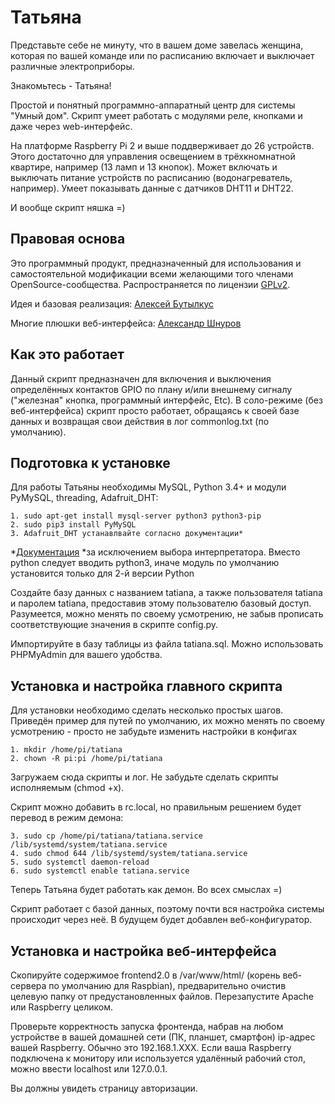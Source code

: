 # Татьяна
Представьте себе не минуту, что в вашем доме завелась женщина, которая по вашей команде или по расписанию включает и выключает различные электроприборы.

Знакомьтесь - Татьяна!

Простой и понятный программно-аппаратный центр для системы "Умный дом". Скрипт умеет работать с модулями реле, кнопками и даже через web-интерфейс.

На платформе Raspberry Pi 2 и выше поддверживает до 26 устройств. Этого достаточно для управления освещением в трёхкномнатной квартире, например (13 ламп и 13 кнопок). Может включать и выключать питание устройств по расписанию (водонагреватель, например). Умеет показывать данные с датчиков DHT11 и DHT22.

И вообще скрипт няшка =)

Правовая основа
----
Это программный продукт, предназначенный для использования и самостоятельной модификации всеми желающими того членами OpenSource-сообщества. Распространяется по лицензии [GPLv2]().

Идея и базовая реализация: [Алексей Бутылкус](https://vk.com/butpub)
                                             
Многие плюшки веб-интерфейса: [Александр Шнуров](https://vk.com/id206464204)


Как это работает
----
Данный скрипт предназначен для включения и выключения определённых контактов GPIO по плану и/или внешнему сигналу ("железная" кнопка, программный интерфейс, Etc).
В соло-режиме (без веб-интерфейса) скрипт просто работает, обращаясь к своей базе данных и возвращая свои действия в лог commonlog.txt (по умолчанию).


Подготовка к установке
----
Для работы Татьяны необходимы MySQL, Python 3.4+ и модули PyMySQL, threading, Adafruit_DHT:  

    1. sudo apt-get install mysql-server python3 python3-pip  
    2. sudo pip3 install PyMySQL
    3. Adafruit_DHT устанавлвайте согласно документации*
*[Документация](https://learn.adafruit.com/dht-humidity-sensing-on-raspberry-pi-with-gdocs-logging/software-install-updated)
*за исключением выбора интерпретатора. Вместо python следует вводить python3, иначе модуль по умолчанию установится только для 2-й версии Python

Создайте базу данных с названием tatiana, а также пользователя tatiana и паролем tatiana, предоставив этому пользователю базовый доступ. Разумеется, можно менять по своему усмотрению, не забыв прописать соответствующие значения в скрипте config.py.

Импортируйте в базу таблицы из файла tatiana.sql. Можно использовать PHPMyAdmin для вашего удобства.


Установка и настройка главного скрипта
----
Для установки необходимо сделать несколько простых шагов. Приведён пример для путей по умолчанию, их можно менять по своему усмотрению - просто не забудьте изменить настройки в конфигах

    1. mkdir /home/pi/tatiana
    2. chown -R pi:pi /home/pi/tatiana

Загружаем сюда скрипты и лог. Не забудьте сделать скрипты исполняемым (chmod +x).

Скрипт можно добавить в rc.local, но правильным решением будет перевод в режим демона:  

    3. sudo cp /home/pi/tatiana/tatiana.service /lib/systemd/system/tatiana.service  
    4. sudo chmod 644 /lib/systemd/system/tatiana.service  
    5. sudo systemctl daemon-reload  
    6. sudo systemctl enable tatiana.service  

Теперь Татьяна будет работать как демон. Во всех смыслах =)

Скрипт работает с базой данных, поэтому почти вся настройка системы происходит через неё. В будущем будет добавлен веб-конфигуратор.




Установка и настройка веб-интерфейса
----
Скопируйте содержимое frontend2.0 в /var/www/html/ (корень веб-сервера по умолчанию для Raspbian), предварительно очистив целевую папку от предустановленных файлов. Перезапустите Apache или Raspberry целиком.

Проверьте корректность запуска фронтенда, набрав на любом устройстве в вашей домашней сети (ПК, планшет, смартфон) ip-адрес вашей Raspberry. Обычно это 192.168.1.ХХХ. Если ваша Raspberry подключена к монитору или используется удалённый рабочий стол, можно ввести localhost или 127.0.0.1.

Вы должны увидеть страницу авторизации.
